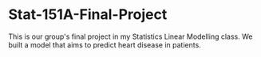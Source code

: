 # Stat-151A-Final-Project

This is our group's final project in my Statistics Linear Modelling class. We built a model that aims to predict heart disease in patients. 
